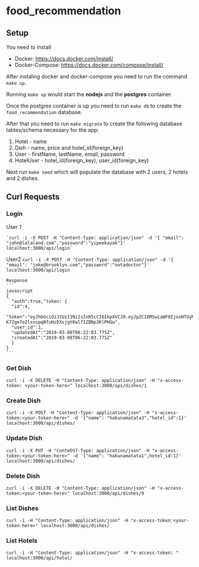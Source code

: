 # food_recommendation

## Setup

You need to install 

  - Docker: https://docs.docker.com/install/
  - Docker-Compose: https://docs.docker.com/compose/install/
  
After instaling docker and docker-compose you need to run the command `make up`. 

Running `make up` would start the **nodejs** and the **postgres** container.

Once the postgres container is up you need to run `make db` to create the `food_recommendation` database.

After that you need to run `make migrate` to create the following database tables/schema necessary for the app:

1. Hotel - name
2. Dish - name, price and hotel_id(foreign_key)
3. User - firstName, lastName, email, password
4. HotelUser - hotel_id(foreign_key), user_id(foreign_key)

Next run `make seed` which will populate the database with 2 users, 2 hotels and 2 dishes.

## Curl Requests

### Login

   User 1

    `curl -i -X POST -H "Content-Type: application/json" -d '{ "email": "john@lalaland.com","password":"yipeekayak"}' localhost:3000/api/login`

   User2
    `curl -i -X POST -H "Content-Type: application/json" -d '{ "email": "jake@brooklyn.com","password":"notadoctor"}' localhost:3000/api/login`
    
    Response
    ```
    javascript
    {
      "auth":true,"token: {
      "id":4,
      "token":"eyJhbGciOiJIUzI1NiIsInR5cCI6IkpXVCJ9.eyJpZCI6MSwiaWF0IjoxNTUyMDI2MTIzLCJleHAiOjE1NTIxMTI1MjN9.I-K7Zge7o2lsvspqNfuHzEXsjgtKwlfIZBNp3KlPHGw",
      "user_id":1,
      "updatedAt":"2019-03-08T06:22:03.775Z",
      "createdAt":"2019-03-08T06:22:03.775Z"
      }
    }
    ```

### Get Dish
```
curl -i -X DELETE -H "Content-Type: application/json" -H "x-access-token: <your-token-here>" localhost:3000/api/dishes/1
```

### Create Dish
```
curl -i -X POST -H "Content-Type: application/json" -H "x-access-token:<your-token-here>" -d '{"name": "hakunamatata3","hotel_id":1}' localhost:3000/api/dishes/
```

### Update Dish
```
curl -i -X PUT -H "ConteOST-Type: application/json" -H "x-access-token:<your-token-here>" -d '{"name": "hakunamatata1",hotel_id:1}' localhost:3000/api/dishes/
```

### Delete Dish
```
curl -i -X DELETE -H "Content-Type: application/json" -H "x-access-token:<your-token-here>" localhost:3000/api/dishes/9
```
### List Dishes
```
curl -i -H "Content-Type: application/json" -H "x-access-token:<your-token-here>" localhost:3000/api/dishes/
```
### List Hotels
```
curl -i -H "Content-Type: application/json" -H "x-access-token: " localhost:3000/api/hotel/
```
